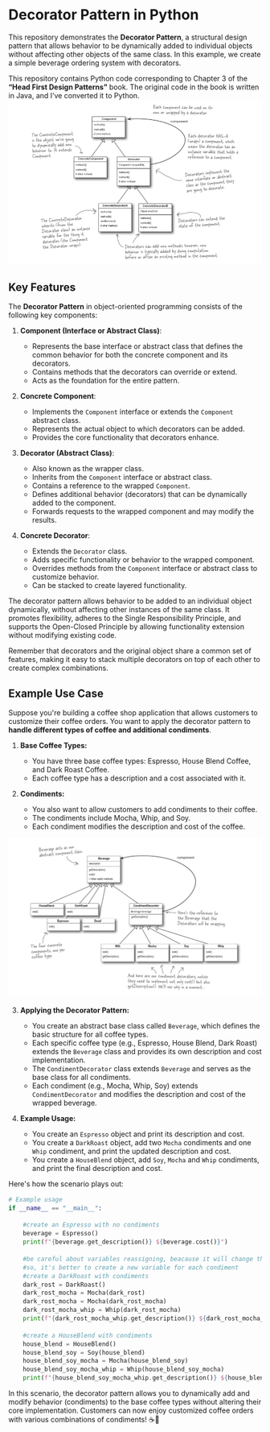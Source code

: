 # Decorator Pattern in Python

This repository demonstrates the **Decorator Pattern**, a structural design pattern that allows behavior to be dynamically added to individual objects without affecting other objects of the same class. In this example, we create a simple beverage ordering system with decorators.

This repository contains Python code corresponding to Chapter 3 of the **“Head First Design Patterns”** book. The original code in the book is written in Java, and I’ve converted it to Python.
![decorator_pattern](./images/decorator_pattern.png)

## Key Features
The **Decorator Pattern** in object-oriented programming consists of the following key components:

1. **Component (Interface or Abstract Class)**:
   - Represents the base interface or abstract class that defines the common behavior for both the concrete component and its decorators.
   - Contains methods that the decorators can override or extend.
   - Acts as the foundation for the entire pattern.

2. **Concrete Component**:
   - Implements the `Component` interface or extends the `Component` abstract class.
   - Represents the actual object to which decorators can be added.
   - Provides the core functionality that decorators enhance.

3. **Decorator (Abstract Class)**:
   - Also known as the wrapper class.
   - Inherits from the `Component` interface or abstract class.
   - Contains a reference to the wrapped `Component`.
   - Defines additional behavior (decorators) that can be dynamically added to the component.
   - Forwards requests to the wrapped component and may modify the results.

4. **Concrete Decorator**:
   - Extends the `Decorator` class.
   - Adds specific functionality or behavior to the wrapped component.
   - Overrides methods from the `Component` interface or abstract class to customize behavior.
   - Can be stacked to create layered functionality.

The decorator pattern allows behavior to be added to an individual object dynamically, without affecting other instances of the same class. It promotes flexibility, adheres to the Single Responsibility Principle, and supports the Open-Closed Principle by allowing functionality extension without modifying existing code.

Remember that decorators and the original object share a common set of features, making it easy to stack multiple decorators on top of each other to create complex combinations.

## Example Use Case

Suppose you're building a coffee shop application that allows customers to customize their coffee orders. You want to apply the decorator pattern to **handle different types of coffee and additional condiments**.

1. **Base Coffee Types:**
   - You have three base coffee types: Espresso, House Blend Coffee, and Dark Roast Coffee.
   - Each coffee type has a description and a cost associated with it.

2. **Condiments:**
   - You also want to allow customers to add condiments to their coffee.
   - The condiments include Mocha, Whip, and Soy.
   - Each condiment modifies the description and cost of the coffee.

![decorator_pattern_example](./images/decorator_pattern_example.png)

3. **Applying the Decorator Pattern:**
   - You create an abstract base class called `Beverage`, which defines the basic structure for all coffee types.
   - Each specific coffee type (e.g., Espresso, House Blend, Dark Roast) extends the `Beverage` class and provides its own description and cost implementation.
   - The `CondimentDecorator` class extends `Beverage` and serves as the base class for all condiments.
   - Each condiment (e.g., Mocha, Whip, Soy) extends `CondimentDecorator` and modifies the description and cost of the wrapped beverage.

4. **Example Usage:**
   - You create an `Espresso` object and print its description and cost.
   - You create a `DarkRoast` object, add two `Mocha` condiments and one `Whip` condiment, and print the updated description and cost.
   - You create a `HouseBlend` object, add `Soy`, `Mocha` and `Whip` condiments, and print the final description and cost.

Here's how the scenario plays out:

```python
# Example usage
if __name__ == "__main__":
    
    #create an Espresso with no condiments
    beverage = Espresso()
    print(f"{beverage.get_description()} ${beverage.cost()}")

    #be careful about variables reassigning, beacause it will change the data types
    #so, it's better to create a new variable for each condiment
    #create a DarkRoast with condiments
    dark_rost = DarkRoast()
    dark_rost_mocha = Mocha(dark_rost)
    dark_rost_mocha = Mocha(dark_rost_mocha)
    dark_rost_mocha_whip = Whip(dark_rost_mocha)
    print(f"{dark_rost_mocha_whip.get_description()} ${dark_rost_mocha_whip.cost()}")

    #create a HouseBlend with condiments
    house_blend = HouseBlend()
    house_blend_soy = Soy(house_blend)
    house_blend_soy_mocha = Mocha(house_blend_soy)
    house_blend_soy_mocha_whip = Whip(house_blend_soy_mocha)
    print(f"{house_blend_soy_mocha_whip.get_description()} ${house_blend_soy_mocha_whip.cost()}")
```

In this scenario, the decorator pattern allows you to dynamically add and modify behavior (condiments) to the base coffee types without altering their core implementation. Customers can now enjoy customized coffee orders with various combinations of condiments! ☕🌟

